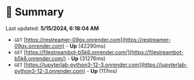 # 📖 Summary
Last updated: **5/15/2024, 6:18:04 AM**

- `GET` [https://restreamer-09gx.onrender.com](https://restreamer-09gx.onrender.com) - **Up** (42290ms)
- `GET` [https://filestreambot-b5k6.onrender.com/](https://filestreambot-b5k6.onrender.com/) - **Up** (31276ms)
- `GET` [https://jupyterlab-python3-12-3.onrender.com](https://jupyterlab-python3-12-3.onrender.com) - **Up** (117ms)
